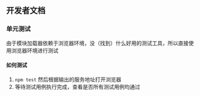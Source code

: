 ## 开发者文档

### 单元测试

由于模块加载器依赖于浏览器环境，没（找到）什么好用的测试工具，所以直接使用浏览器环境进行测试

#### 如何测试

1. `npm test` 然后根据输出的服务地址打开浏览器
2. 等待测试用例执行完成，查看是否所有测试用例均通过
